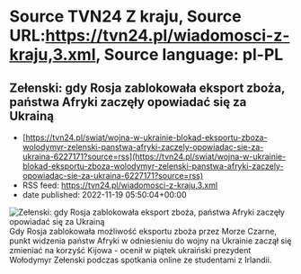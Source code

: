 # Source TVN24 Z kraju, Source URL:https://tvn24.pl/wiadomosci-z-kraju,3.xml, Source language: pl-PL

## Zełenski: gdy Rosja zablokowała eksport zboża, państwa Afryki zaczęły opowiadać się za Ukrainą
 - [https://tvn24.pl/swiat/wojna-w-ukrainie-blokad-eksportu-zboza-wolodymyr-zelenski-panstwa-afryki-zaczely-opowiadac-sie-za-ukraina-6227171?source=rss](https://tvn24.pl/swiat/wojna-w-ukrainie-blokad-eksportu-zboza-wolodymyr-zelenski-panstwa-afryki-zaczely-opowiadac-sie-za-ukraina-6227171?source=rss)
 - RSS feed: https://tvn24.pl/wiadomosci-z-kraju,3.xml
 - date published: 2022-11-19 05:50:04+00:00

<img alt="Zełenski: gdy Rosja zablokowała eksport zboża, państwa Afryki zaczęły opowiadać się za Ukrainą" src="https://tvn24.pl/najnowsze/cdn-zdjecie-xxo2ir-wznowiono-umowe-zbozowa-6191151/alternates/LANDSCAPE_1280" />
    Gdy Rosja zablokowała możliwość eksportu zboża przez Morze Czarne, punkt widzenia państw Afryki w odniesieniu do wojny na Ukrainie zaczął się zmieniać na korzyść Kijowa - ocenił w piątek ukraiński prezydent Wołodymyr Zełenski podczas spotkania online ze studentami z Irlandii.
